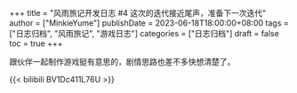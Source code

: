 +++
title = "风雨旅记开发日志 #4 这次的迭代接近尾声，准备下一次迭代"
author = ["MinkieYume"]
publishDate = 2023-06-18T18:00:00+08:00
tags = ["日志归档", "风雨旅记", "游戏日志"]
categories = ["日志归档"]
draft = false
toc = true
+++

跟伙伴一起制作游戏挺有意思的，剧情思路也差不多快想清楚了。

{{< bilibili BV1Dc411L76U >}}
